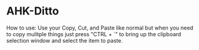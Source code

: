 # AHK-Ditto

How to use: 
Use your Copy, Cut, and Paste like normal but when you need to copy mulitple things just
press "CTRL + `" to bring up the clipboard selection window and select the item to paste.
